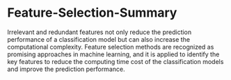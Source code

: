 # Feature-Selection-Summary
Irrelevant and redundant features not only reduce the prediction performance of a classification model but can also increase the computational complexity. Feature selection methods are recognized as promising approaches in machine learning, and it is applied to identify the key features to reduce the computing time cost of the classification models and improve the prediction performance. 

